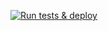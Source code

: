 [![Run tests & deploy](https://github.com/famkepj/CD/actions/workflows/run-tests.yml/badge.svg)](https://github.com/famkepj/CD/actions/workflows/run-tests.yml)
